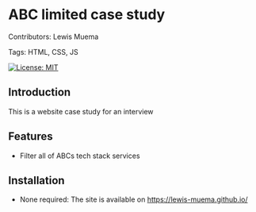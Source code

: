 # ABC limited case study

Contributors: Lewis Muema

Tags: HTML, CSS, JS

[![License: MIT](https://img.shields.io/badge/License-MIT-green.svg)](LICENSE.md)

## Introduction

This is a website case study for an interview

## Features

- Filter all of ABCs tech stack services

## Installation

- None required: The site is available on https://lewis-muema.github.io/

